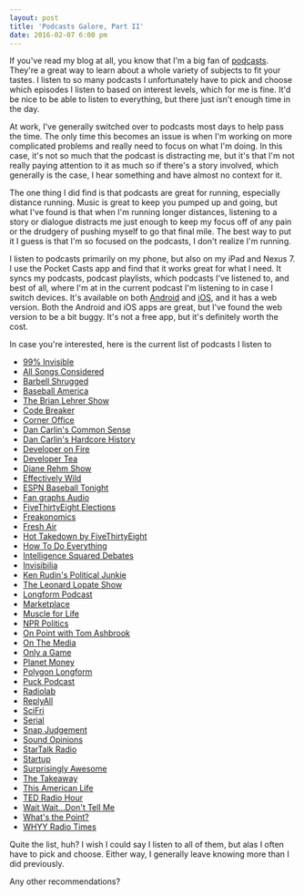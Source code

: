 ```yaml
---
layout: post
title: 'Podcasts Galore, Part II'
date: 2016-02-07 6:00 pm
---
```


If you've read my blog at all, you know that I'm a big fan of <a href="http://kpwags.com/2014/02/05/podcasts-galore.html">podcasts</a>. They're a great way to learn about a whole variety of subjects to fit your tastes. I listen to so many podcasts I unfortunately have to pick and choose which episodes I listen to based on interest levels, which for me is fine. It'd be nice to be able to listen to everything, but there just isn't enough time in the day.

At work, I've generally switched over to podcasts most days to help pass the time. The only time this becomes an issue is when I'm working on more complicated problems and really need to focus on what I'm doing. In this case, it's not so much that the podcast is distracting me, but it's that I'm not really paying attention to it as much so if there's a story involved, which generally is the case, I hear something and have almost no context for it.

The one thing I did find is that podcasts are great for running, especially distance running. Music is great to keep you pumped up and going, but what I've found is that when I'm running longer distances, listening to a story or dialogue distracts me just enough to keep my focus off of any pain or the drudgery of pushing myself to go that final mile. The best way to put it I guess is that I'm so focused on the podcasts, I don't realize I'm running.

I listen to podcasts primarily on my phone, but also on my iPad and Nexus 7. I use the Pocket Casts app and find that it works great for what I need. It syncs my podcasts, podcast playlists, which podcasts I've listened to, and best of all, where I'm at in the current podcast I'm listening to in case I switch devices. It's available on both <a href="https://play.google.com/store/apps/details?id=au.com.shiftyjelly.pocketcasts" target="_blank" rel="noopener">Android</a> and <a href="https://itunes.apple.com/us/app/pocket-casts/id414834813?mt=8" target="_blank" rel="noopener">iOS</a>, and it has a web version. Both the Android and iOS apps are great, but I've found the web version to be a bit buggy. It's not a free app, but it's definitely worth the cost.

In case you're interested, here is the current list of podcasts I listen to

-   <a href="http://99percentinvisible.org/" target="_blank" rel="noopener">99% Invisible</a>
-   <a href="http://www.npr.org/sections/allsongs/" target="_blank" rel="noopener">All Songs Considered</a>
-   <a href="http://daily.barbellshrugged.com/" target="_blank" rel="noopener">Barbell Shrugged</a>
-   <a href="http://www.baseballamerica.com/" target="_blank" rel="noopener">Baseball America</a>
-   <a href="http://www.wnyc.org/shows/bl/" target="_blank" rel="noopener">The Brian Lehrer Show</a>
-   <a href="http://content.codebreaker.codes/episodes" target="_blank" rel="noopener">Code Breaker</a>
-   <a href="http://www.marketplace.org/topics/business/corner-office" target="_blank" rel="noopener">Corner Office</a>
-   <a href="http://www.dancarlin.com/common-sense-home-landing-page/" target="_blank" rel="noopener">Dan Carlin's Common Sense</a>
-   <a href="http://www.dancarlin.com/hardcore-history-series/" target="_blank" rel="noopener">Dan Carlin's Hardcore History</a>
-   <a href="http://developeronfire.com/" target="_blank" rel="noopener">Developer on Fire</a>
-   <a href="http://developertea.com/" target="_blank" rel="noopener">Developer Tea</a>
-   <a href="https://thedianerehmshow.org/" target="_blank" rel="noopener">Diane Rehm Show</a>
-   <a href="http://www.baseballprospectus.com/blog/daily_podcast/" target="_blank" rel="noopener">Effectively Wild</a>
-   <a href="http://espn.go.com/espnradio/podcast/archive?id=2386164" target="_blank" rel="noopener">ESPN Baseball Tonight</a>
-   <a href="http://www.fangraphs.com/blogs/category/podcast/" target="_blank" rel="noopener">Fan graphs Audio</a>
-   <a href="http://fivethirtyeight.com/tag/fivethirtyeight-podcasts/" target="_blank" rel="noopener">FiveThirtyEight Elections</a>
-   <a href="http://freakonomics.com/" target="_blank" rel="noopener">Freakonomics</a>
-   <a href="http://www.npr.org/programs/fresh-air/" target="_blank" rel="noopener">Fresh Air</a>
-   <a href="http://fivethirtyeight.com/tag/fivethirtyeight-podcasts/" target="_blank" rel="noopener">Hot Takedown by FiveThirtyEight</a>
-   <a href="http://howtodoeverything.org/" target="_blank" rel="noopener">How To Do Everything</a>
-   <a href="http://www.intelligencesquaredus.org/" target="_blank" rel="noopener">Intelligence Squared Debates</a>
-   <a href="http://www.npr.org/podcasts/510307/invisibilia" target="_blank" rel="noopener">Invisibilia</a>
-   <a href="http://krpoliticaljunkie.com/" target="_blank" rel="noopener">Ken Rudin's Political Junkie</a>
-   <a href="http://www.wnyc.org/shows/lopate/" target="_blank" rel="noopener">The Leonard Lopate Show</a>
-   <a href="http://longform.org/podcast" target="_blank" rel="noopener">Longform Podcast</a>
-   <a href="http://www.marketplace.org" target="_blank" rel="noopener">Marketplace</a>
-   <a href="http://www.muscleforlife.com" target="_blank" rel="noopener">Muscle for Life</a>
-   <a href="http://www.npr.org/podcasts/510310/npr-politics-podcast" target="_blank" rel="noopener">NPR Politics</a>
-   <a href="http://onpoint.wbur.org/" target="_blank" rel="noopener">On Point with Tom Ashbrook</a>
-   <a href="http://www.onthemedia.org/" target="_blank" rel="noopener">On The Media</a>
-   <a href="http://onlyagame.wbur.org/" target="_blank" rel="noopener">Only a Game</a>
-   <a href="http://www.npr.org/sections/money/" target="_blank" rel="noopener">Planet Money</a>
-   <a href="https://soundcloud.com/polygon-longform" target="_blank" rel="noopener">Polygon Longform</a>
-   <a href="http://www.puckpodcast.com" target="_blank" rel="noopener">Puck Podcast</a>
-   <a href="http://www.radiolab.org/" target="_blank" rel="noopener">Radiolab</a>
-   <a href="https://gimletmedia.com/show/reply-all/" target="_blank" rel="noopener">ReplyAll</a>
-   <a href="http://www.sciencefriday.com/" target="_blank" rel="noopener">SciFri</a>
-   <a href="https://serialpodcast.org/" target="_blank" rel="noopener">Serial</a>
-   <a href="http://snapjudgment.org/" target="_blank" rel="noopener">Snap Judgement</a>
-   <a href="http://www.soundopinions.org/" target="_blank" rel="noopener">Sound Opinions</a>
-   <a href="http://www.startalkradio.net/" target="_blank" rel="noopener">StarTalk Radio</a>
-   <a href="https://gimletmedia.com/show/startup/" target="_blank" rel="noopener">Startup</a>
-   <a href="https://gimletmedia.com/show/surprisingly-awesome/" target="_blank" rel="noopener">Surprisingly Awesome</a>
-   <a href="http://www.thetakeaway.org/" target="_blank" rel="noopener">The Takeaway</a>
-   <a href="http://www.thisamericanlife.org/" target="_blank" rel="noopener">This American Life</a>
-   <a href="http://www.npr.org/programs/ted-radio-hour/" target="_blank" rel="noopener">TED Radio Hour</a>
-   <a href="http://www.npr.org/programs/wait-wait-dont-tell-me/" target="_blank" rel="noopener">Wait Wait...Don't Tell Me</a>
-   <a href="http://fivethirtyeight.com/tag/fivethirtyeight-podcasts/" target="_blank" rel="noopener">What's the Point?</a>
-   <a href="http://whyy.org/cms/radiotimes/" target="_blank" rel="noopener">WHYY Radio Times</a>

Quite the list, huh? I wish I could say I listen to all of them, but alas I often have to pick and choose. Either way, I generally leave knowing more than I did previously.

Any other recommendations?
